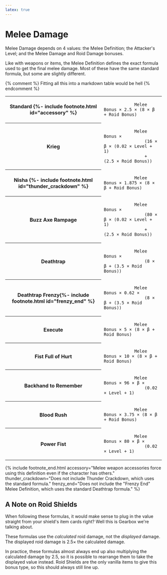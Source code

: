 ```yaml
---
latex: true
---
```


# Melee Damage
Melee Damage depends on 4 values: the Melee Definition; the Attacker's Level; and the Melee Damage
and Roid Damage bonuses.

Like with weapons or items, the Melee Definition defines the exact formula used to get the final
melee damage. Most of these have the same standard formula, but some are slightly different.

{% comment %} Fitting all this into a markdown table would be hell {% endcomment %}
<style>
#melee_formula_table mjx-container {
    display: table-cell;
}
#melee_formula_table .latex-content {
    color: #ddd;
    margin-top: 0.2em;
}
</style>
<table id="melee_formula_table" class="left"><tr>
    <th>Standard {%- include footnote.html id="accessory" %}</th>
    <td>
        <code class="latex-fallback">
            Melee Bonus &times; 2.5 &times; (8 &times; &beta; + Roid Bonus)
        </code>
        <div class="latex-content" hidden>
            $$
            \text{Melee Bonus} \times 2.5 \times \left(8 \times \beta + \text{Roid Bonus}\right)
            $$
        </div>
    </td>
</tr><tr>
    <th>Krieg</th>
    <td>
        <code class="latex-fallback">
            Melee Bonus &times;
                (16 &times; &beta; &times; (0.02 &times; Level + 1)
                + (2.5 &times; Roid Bonus))
        </code>
        <div class="latex-content" hidden>
            $$
            \text{Melee Bonus} \times
                \left(16 \times \beta \times \left(0.02 \times \text{Level} + 1\right)
                + \left(2.5 \times \text{Roid Bonus}\right)\right)
            $$
        </div>
    </td>
</tr><tr>
    <th>Nisha {%- include footnote.html id="thunder_crackdown" %}</th>
    <td>
        <code class="latex-fallback">
            Melee Bonus &times; 1.875 &times; (8 &times; &beta; + Roid Bonus)
        </code>
        <div class="latex-content" hidden>
            $$
            \text{Melee Bonus} \times 1.875 \times \left(8 \times \beta + \text{Roid Bonus}\right)
            $$
        </div>
    </td>
</tr><tr>
    <th>Buzz Axe Rampage</th>
    <td>
        <code class="latex-fallback">
            Melee Bonus &times;
                (80 &times; &beta; &times; (0.02 &times; Level + 1)
                + (2.5 &times; Roid Bonus))
        </code>
        <div class="latex-content" hidden>
            $$
            \text{Melee Bonus} \times
                \left(80 \times \beta \times \left(0.02 \times \text{Level} + 1\right)
                + \left(2.5 \times \text{Roid Bonus}\right)\right)
            $$
        </div>
    </td>
</tr><tr>
    <th>Deathtrap</th>
    <td>
        <code class="latex-fallback">
            Melee Bonus &times;
                (8 &times; &beta; + (3.5 &times; Roid Bonus))
        </code>
        <div class="latex-content" hidden>
            $$
            \text{Melee Bonus} \times
                \left(8 \times \beta + \left(3.5 \times \text{Roid Bonus}\right)\right)
            $$
        </div>
    </td>
</tr><tr>
    <th>Deathtrap Frenzy{%- include footnote.html id="frenzy_end" %}</th>
    <td>
        <code class="latex-fallback">
            Melee Bonus &times; 0.62 &times;
                (8 &times; &beta; + (3.5 &times; Roid Bonus))
        </code>
        <div class="latex-content" hidden>
            $$
            \text{Melee Bonus} \times 0.62 \times
                \left(8 \times \beta + \left(3.5 \times \text{Roid Bonus}\right)\right)
            $$
        </div>
    </td>
</tr><tr>
    <th>Execute</th>
    <td>
        <code class="latex-fallback">
            Melee Bonus &times; 5 &times; (8 &times; &beta; + Roid Bonus)
        </code>
        <div class="latex-content" hidden>
            $$
            \text{Melee Bonus} \times 5 \times \left(8 \times \beta + \text{Roid Bonus}\right)
            $$
        </div>
    </td>
</tr><tr>
    <th>Fist Full of Hurt</th>
    <td>
        <code class="latex-fallback">
            Melee Bonus &times; 10 &times; (8 &times; &beta; + Roid Bonus)
        </code>
        <div class="latex-content" hidden>
            $$
            \text{Melee Bonus} \times 10 \times \left(8 \times \beta + \text{Roid Bonus}\right)
            $$
        </div>
    </td>
</tr><tr>
    <th>Backhand to Remember</th>
    <td>
        <code class="latex-fallback">
            Melee Bonus &times; 96 &times; &beta; &times;
                (0.02 &times; Level + 1)
        </code>
        <div class="latex-content" hidden>
            $$
            \text{Melee Bonus} \times 96 \times \beta \times
                \left(0.02 \times \text{Level} + 1\right)
            $$
        </div>
    </td>
</tr><tr>
    <th>Blood Rush</th>
    <td>
        <code class="latex-fallback">
            Melee Bonus &times; 3.75 &times; (8 &times; &beta; + Roid Bonus)
        </code>
        <div class="latex-content" hidden>
            $$
            \text{Melee Bonus} \times 3.75 \times \left(8 \times \beta + \text{Roid Bonus}\right)
            $$
        </div>
    </td>
</tr><tr>
    <th>Power Fist</th>
    <td>
        <code class="latex-fallback">
            Melee Bonus &times; 80 &times; &beta; &times;
                (0.02 &times; Level + 1)
        </code>
        <div class="latex-content" hidden>
            $$
            \text{Melee Bonus} \times 80 \times \beta \times
                \left(0.02 \times \text{Level} + 1\right)
            $$
        </div>
    </td>
</tr></table>


{% include footnote_end.html
    accessory="Melee weapon accessories force using this definition even if the character has
               others."
    thunder_crackdown="Does not include Thunder Crackdown, which uses the standard formula."
    frenzy_end="Does not include the \"Frenzy End\" Melee Definition, which uses the standard
                Deathtrap formula."
%}

## A Note on Roid Shields
When following these formulas, it would make sense to plug in the value straight from your shield's
item cards right? Well this is Gearbox we're talking about.

These formulas use the *calculated* roid damage, not the *displayed* damage. The displayed
roid damage is 2.5&times; the calculated damage.

In practice, these formulas almost always end up also multiplying the calculated damage by 2.5, so
it is possible to rearrange them to take the displayed value instead. Roid Shields are the only
vanilla items to give this bonus type, so this should always still line up.
